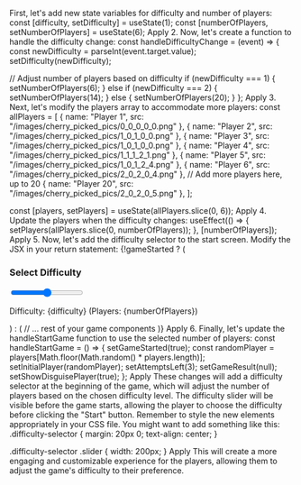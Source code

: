 
First, let's add new state variables for difficulty and number of players:
const [difficulty, setDifficulty] = useState(1);
const [numberOfPlayers, setNumberOfPlayers] = useState(6);
Apply
2.
Now, let's create a function to handle the difficulty change:
const handleDifficultyChange = (event) => {
  const newDifficulty = parseInt(event.target.value);
  setDifficulty(newDifficulty);
  
  // Adjust number of players based on difficulty
  if (newDifficulty === 1) {
    setNumberOfPlayers(6);
  } else if (newDifficulty === 2) {
    setNumberOfPlayers(14);
  } else {
    setNumberOfPlayers(20);
  }
};
Apply
3.
Next, let's modify the players array to accommodate more players:
const allPlayers = [
  { name: "Player 1", src: "/images/cherry_picked_pics/0_0_0_0_0.png" },
  { name: "Player 2", src: "/images/cherry_picked_pics/1_0_1_0_0.png" },
  { name: "Player 3", src: "/images/cherry_picked_pics/1_0_1_0_0.png" },
  { name: "Player 4", src: "/images/cherry_picked_pics/1_1_1_2_1.png" },
  { name: "Player 5", src: "/images/cherry_picked_pics/1_0_1_2_4.png" },
  { name: "Player 6", src: "/images/cherry_picked_pics/2_0_2_0_4.png" },
  // Add more players here, up to 20
  { name: "Player 20", src: "/images/cherry_picked_pics/2_0_2_0_5.png" },
];

const [players, setPlayers] = useState(allPlayers.slice(0, 6));
Apply
4.
Update the players when the difficulty changes:
useEffect(() => {
  setPlayers(allPlayers.slice(0, numberOfPlayers));
}, [numberOfPlayers]);
Apply
5.
Now, let's add the difficulty selector to the start screen. Modify the JSX in your return statement:
{!gameStarted ? (
  <div>
    <StartScreen onStart={handleStartGame} />
    <div className="difficulty-selector">
      <h3>Select Difficulty</h3>
      <input
        type="range"
        min="1"
        max="3"
        value={difficulty}
        onChange={handleDifficultyChange}
        className="slider"
      />
      <p>Difficulty: {difficulty} (Players: {numberOfPlayers})</p>
    </div>
  </div>
) : (
  // ... rest of your game components
)}
Apply
6.
Finally, let's update the handleStartGame function to use the selected number of players:
const handleStartGame = () => {
  setGameStarted(true);
  const randomPlayer = players[Math.floor(Math.random() * players.length)];
  setInitialPlayer(randomPlayer);
  setAttemptsLeft(3);
  setGameResult(null);
  setShowDisguisePlayer(true);
};
Apply
These changes will add a difficulty selector at the beginning of the game, which will adjust the number of players based on the chosen difficulty level. The difficulty slider will be visible before the game starts, allowing the player to choose the difficulty before clicking the "Start" button.
Remember to style the new elements appropriately in your CSS file. You might want to add something like this:
.difficulty-selector {
  margin: 20px 0;
  text-align: center;
}

.difficulty-selector .slider {
  width: 200px;
}
Apply
This will create a more engaging and customizable experience for the players, allowing them to adjust the game's difficulty to their preference.
